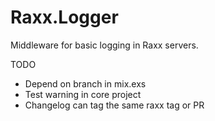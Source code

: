 # Raxx.Logger

Middleware for basic logging in Raxx servers.


TODO
- Depend on branch in mix.exs
- Test warning in core project
- Changelog can tag the same raxx tag or PR
